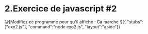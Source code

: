 # 2.Exercice de javascript #2

@[Modifiez ce programme pour qu'il affiche : Ca marche !]({
	"stubs":["exo2.js"],
	"command":"node exo2.js",
	"layout":"aside"})

